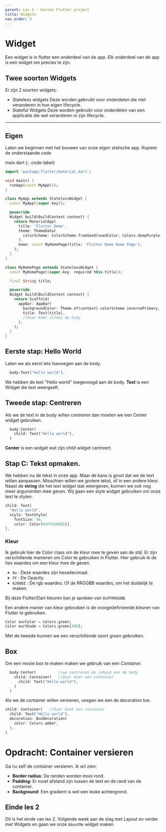 ```yaml
---
parent: Les 2 - Eerste Flutter project
title: Widgets
nav_order: 3
---
```


# Widget

Een widget is in flutter een onderdeel van de app. *Elk* onderdeel van de app is een widget om precies te zijn.

## Twee soorten Widgets
Er zijn 2 soorten widgets: 
* Stateless widgets
    Deze worden gebruikt voor onderdelen die niet veranderen in hun eigen lifecycle.
* Stateful Widgets
    Deze worden gebruikt voor onderdelen van een applicatie die wel veranderen in zijn lifecycle.


---

## Eigen 
Laten we beginnen met het bouwen van onze eigen statische app. Kopieer de onderstaande code

main.dart
{: .code-label}

```dart
import 'package:flutter/material.dart';

void main() {
  runApp(const MyApp());
}

class MyApp extends StatelessWidget {
  const MyApp({super.key});

  @override
  Widget build(BuildContext context) {
    return MaterialApp(
      title: 'Flutter Demo',
      theme: ThemeData(
        colorScheme: ColorScheme.fromSeed(seedColor: Colors.deepPurple),
      ),
      home: const MyHomePage(title: 'Flutter Demo Home Page'),
    );
  }
}

class MyHomePage extends StatelessWidget {
  const MyHomePage({super.key, required this.title});

  final String title;

  @override
  Widget build(BuildContext context) {
    return Scaffold(
      appBar: AppBar(
        backgroundColor: Theme.of(context).colorScheme.inversePrimary,
        title: Text(title),
        //Hier komt straks de body
      ), 
    );
  }
}
```
## Eerste stap: Hello World
Laten we als eerst iets toevoegen aan de body.

```dart
  body:Text("Hello world"),
```
We hebben de text "Hello world" toegevoegd aan de body. **Text** is een Widget die text weergeeft.

## Tweede stap: Centreren
Als we de text in de body willen centreren dan moeten we een Center widget gebruiken.
```dart
  body:Center(
    child: Text("Hello world"),
  )
```
**Center** is een widget wat zijn child widget centreert.

## Stap C: Tekst opmaken.
We hebben nu de tekst in onze app. Maar de kans is groot dat we de text willen aanpassen. Misschien willen we grotere tekst, of in een andere kleur.
Naast de **string** die het *text widget* laat weergeven, kunnen we ook nog meer argumenten mee geven. Wij gaan een style widget gebruiken om onze text te stylen.

```dart
child: Text(
  "Hello world",
  style: TextStyle(
    fontSize: 94, 
    color: Color(0xFF6200EE)),
),

```

### Kleur
Ik gebruik hier de Color class om de kleur mee te geven aan de stijl. Er zijn verschillende manieren om Color te gebruiken in Flutter. Hier gebruik ik de hex waardes om een kleur mee de geven. 

* `0x` : Deze waardes zijn hexadecimaal.
* `FF` : De Opacity.
* `6200EE` : De rgb waardes. Of de RRGGBB waardes, om het duidelijk te maken.

Bij deze Flutter/Dart kleuren kan je spreken van `0xFFRRGGBB`.

Een andere manier van kleur gebruiken is de voorgedefinieerde kleuren van Flutter te gebruiken.

```dart
Color ourColor = Colors.green;
Color ourShade = Colors.green[300];
```
Met de tweede kunnen we een verschillende soort groen gebruiken.

## Box
Om een mooie box te maken maken we gebruik van een *Container*.
```dart
  body:Center(          //we centreren de inhoud van de body
    child: Container(   //Daar komt een container
      child: Text("Hello world"),
    )
  )
```

Als we de container willen versieren, voegen we een de decoration toe.

```dart
child: Container(   //Daar komt een container
  child: Text("Hello world"),
  decoration: BoxDecoration(
    color: Colors.amber,
  ),
)
```

# Opdracht: Container versieren
Ga nu zelf de container versieren. Ik wil zien:
* **Border radius:** De randen worden mooi rond.
* **Padding:** Er moet afstand zijn tussen de text en de rand van de container.
* **Background:** Een gradient is wel een leuke achtergrond. 


## Einde les 2
Dit is het einde van les 2. Volgende week aan de slag met Layout en verder met Widgets en gaan we onze `AboutMe` widget maken.